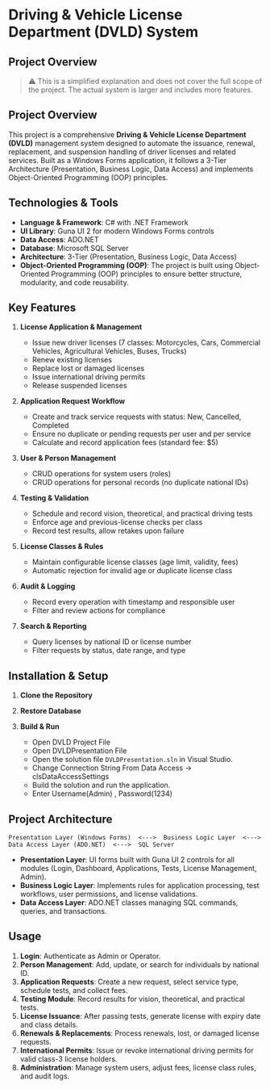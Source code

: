 # Driving & Vehicle License Department (DVLD) System

## Project Overview

> ⚠️ This is a simplified explanation and does not cover the full scope of the project. The actual system is larger and includes more features.

## Project Overview

This project is a comprehensive **Driving & Vehicle License Department (DVLD)** management system designed to automate the issuance, renewal, replacement, and suspension handling of driver licenses and related services. Built as a Windows Forms application, it follows a 3-Tier Architecture (Presentation, Business Logic, Data Access) and implements Object-Oriented Programming (OOP) principles.

## Technologies & Tools

* **Language & Framework**: C# with .NET Framework
* **UI Library**: Guna UI 2 for modern Windows Forms controls
* **Data Access**: ADO.NET
* **Database**: Microsoft SQL Server
* **Architecture**: 3-Tier (Presentation, Business Logic, Data Access)
* **Object-Oriented Programming (OOP)**: The project is built using Object-Oriented Programming (OOP) principles to ensure better structure, modularity, and code reusability.


## Key Features

1. **License Application & Management**

   * Issue new driver licenses (7 classes: Motorcycles, Cars, Commercial Vehicles, Agricultural Vehicles, Buses, Trucks)
   * Renew existing licenses
   * Replace lost or damaged licenses
   * Issue international driving permits
   * Release suspended licenses
2. **Application Request Workflow**

   * Create and track service requests with status: New, Cancelled, Completed
   * Ensure no duplicate or pending requests per user and per service
   * Calculate and record application fees (standard fee: \$5)
3. **User & Person Management**

   * CRUD operations for system users (roles)
   * CRUD operations for personal records (no duplicate national IDs)
4. **Testing & Validation**

   * Schedule and record vision, theoretical, and practical driving tests
   * Enforce age and previous-license checks per class
   * Record test results, allow retakes upon failure
5. **License Classes & Rules**

   * Maintain configurable license classes (age limit, validity, fees)
   * Automatic rejection for invalid age or duplicate license class
6. **Audit & Logging**

   * Record every operation with timestamp and responsible user
   * Filter and review actions for compliance
7. **Search & Reporting**

   * Query licenses by national ID or license number
   * Filter requests by status, date range, and type

## Installation & Setup

1. **Clone the Repository** 
2. **Restore Database**
3. **Build & Run**

   * Open DVLD Project File
   * Open DVLDPresentation File
   * Open the solution file `DVLDPresentation.sln` in Visual Studio.
   * Change Connection String From Data Access -> clsDataAccessSettings
   * Build the solution and run the application.
   * Enter Username(Admin) , Password(1234)

## Project Architecture

```
Presentation Layer (Windows Forms)  <--->  Business Logic Layer  <--->  Data Access Layer (ADO.NET)  <--->  SQL Server
```

* **Presentation Layer**: UI forms built with Guna UI 2 controls for all modules (Login, Dashboard, Applications, Tests, License Management, Admin).
* **Business Logic Layer**: Implements rules for application processing, test workflows, user permissions, and license validations.
* **Data Access Layer**: ADO.NET classes managing SQL commands, queries, and transactions.

## Usage

1. **Login**: Authenticate as Admin or Operator.
2. **Person Management**: Add, update, or search for individuals by national ID.
3. **Application Requests**: Create a new request, select service type, schedule tests, and collect fees.
4. **Testing Module**: Record results for vision, theoretical, and practical tests.
5. **License Issuance**: After passing tests, generate license with expiry date and class details.
6. **Renewals & Replacements**: Process renewals, lost, or damaged license requests.
7. **International Permits**: Issue or revoke international driving permits for valid class-3 license holders.
8. **Administration**: Manage system users, adjust fees, license class rules, and audit logs.

